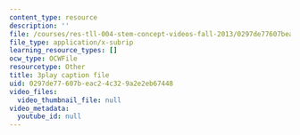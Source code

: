 ```yaml
---
content_type: resource
description: ''
file: /courses/res-tll-004-stem-concept-videos-fall-2013/0297de77607beac24c329a2e2eb67448_NkV27ApZ0h4.srt
file_type: application/x-subrip
learning_resource_types: []
ocw_type: OCWFile
resourcetype: Other
title: 3play caption file
uid: 0297de77-607b-eac2-4c32-9a2e2eb67448
video_files:
  video_thumbnail_file: null
video_metadata:
  youtube_id: null
---
```

